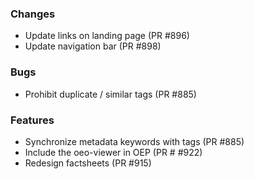 ### Changes
- Update links on landing page (PR #896)
- Update navigation bar (PR #898)

### Bugs
- Prohibit duplicate / similar tags (PR #885)

### Features
- Synchronize metadata keywords with tags (PR #885)
- Include the oeo-viewer in OEP (PR # #922)
- Redesign factsheets (PR #915)
